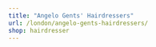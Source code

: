 ```yaml
---
title: "Angelo Gents' Hairdressers"
url: /london/angelo-gents-hairdressers/
shop: hairdresser
---
```

